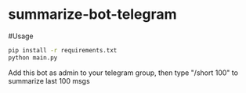 # summarize-bot-telegram

#Usage
```sh
pip install -r requirements.txt
python main.py
```
Add this bot as admin to your telegram group, then type "/short 100" to summarize last 100 msgs